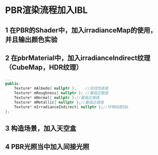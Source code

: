 # PBR渲染流程加入IBL
## 1 在PBR的Shader中，加入irradianceMap的使用，并且输出颜色实验
## 2 在pbrMaterial中，加入irradianceIndirect纹理（CubeMap，HDR纹理）
```cpp
...
public:
	Texture* mAlbedo{ nullptr };	//双线性插值
	Texture* mRoughness{ nullptr };	//最临近插值
	Texture* mNormal{ nullptr };//最临近插值
	Texture* mMetallic{ nullptr };//最临近插值
	Texture* mIrradianceIndirect{ nullptr };//环境贴图IBL
};
```
## 3 构造场景，加入天空盒
## 4 PBR光照当中加入间接光照
<!--stackedit_data:
eyJoaXN0b3J5IjpbNzAwNzA2NDIyLDE2MTE5ODc5NDddfQ==
-->